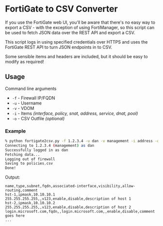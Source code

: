 # FortiGate to CSV Converter

If you use the FortiGate web UI, you'll be aware that there's no easy way to export a CSV - with the exception of using FortiManager, so this script can be used to fetch JSON data over the REST API and export a CSV.

This script logs in using specified credentials over HTTPS and uses the FortiGate REST API to turn JSON endpoints in to CSV.

Some sensible items and headers are included, but it should be easy to modify as required!

## Usage

Command line arguments

* `-f` - Firewall IP/FQDN
* `-u` - Username
* `-v` - VDOM
* `-i` - Items *(interface, policy, snat, address, service, dnat, pool)*
* `-o` - CSV Outfile *(optional)*

### Example

```bash
% python fortigate2csv.py -f 1.2.3.4 -u dan -v management -i address -o address.csv
Connecting to 1.2.3.4 (management) as dan
Successfully logged in as dan
Fetching data...
Logging out of firewall
Saving to policies.csv
Done!
```

Output:

```
name,type,subnet,fqdn,associated-interface,visibility,allow-routing,comment
hst-1,ipmask,10.10.10.1 255.255.255.255,,v123,enable,disable,description of host 1
hst-2,ipmask,10.10.10.2 255.255.255.255,,v123,enable,disable,description of host 2
login.microsoft.com,fqdn,,login.microsoft.com,,enable,disable,comment goes here
...
```